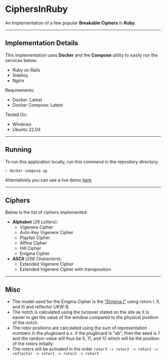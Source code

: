 # CiphersInRuby
An Implementation of a few popular **Breakable Ciphers** in **Ruby**.

---

## Implementation Details
This implementation uses **Docker** and the **Compose** utility to easily run the services below:
- Ruby on Rails
- Sidekiq
- Nginx

Requirements:
- Docker: Latest
- Docker Compose: Latest

Tested On:
- Windows
- Ubuntu 22.04

---

## Running
To run this application locally, run this command in the repository directory:
```sh
> docker compose up
```

Alternatively you can see a live demo [here](#TODO)

---

## Ciphers
Below is the list of ciphers implemented:
- **Alphabet** (*26 Letters*):
  - Vigenere Cipher
  - Auto-Key Vigenere Cipher
  - Playfair Cipher
  - Affine Cipher
  - Hill Cipher
  - Enigma Cipher
- **ASCII** (*256 Characters*):
  - Extended Vigenere Cipher
  - Extended Vigenere Cipher with transposition

---

## Misc
- The model used for the Enigma Cipher is the ["Enigma I"](https://www.cryptomuseum.com/crypto/enigma/wiring.htm) using rotors I, II, and III and reflector UKW-B
- The notch is calculated using the turnover stated on the site as it is easier to get the value of the window compared to the physical position of the notch.
- The rotor positions are calculated using the sum of representation numbers in the plugboard e.x. if the plugboard is "ab", then the seed is 1 and the random value will thus be 5, 11, and 12 which will be the position of the rotors initially`
- The rotors will be activated in the order `rotor3 -> rotor2 -> rotor1 -> reflector -> rotor1 -> rotor2 -> rotor3`